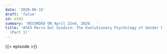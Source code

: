 ```yaml
---
date: '2020-06-15'
draft: 'false'
id: e343
summary: 'RECORDED ON April 22nd, 2020.  '
title: '#343 Marco Del Giudice: The Evolutionary Psychology of Gender Differences
  (Part 1)'
---
```

{{< episode >}}
